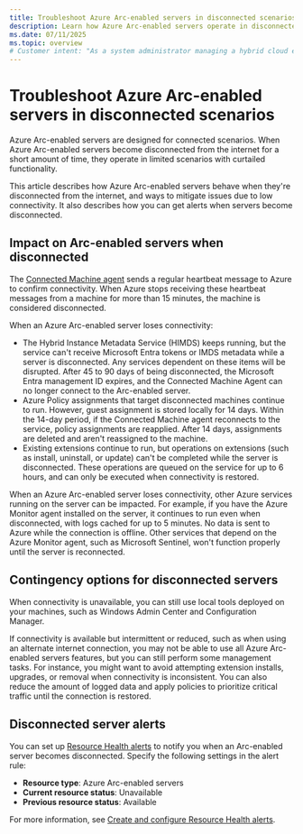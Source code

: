 ```yaml
---
title: Troubleshoot Azure Arc-enabled servers in disconnected scenarios
description: Learn how Azure Arc-enabled servers operate in disconnected scenarios and how to be notified when servers become disconnected.
ms.date: 07/11/2025
ms.topic: overview
# Customer intent: "As a system administrator managing a hybrid cloud environment, I want to understand how Azure Arc-enabled servers works when they are disconnected from the internet, so that I can resolve problems and manage my environment more effectively."
---
```


# Troubleshoot Azure Arc-enabled servers in disconnected scenarios

Azure Arc-enabled servers are designed for connected scenarios. When Azure Arc-enabled servers become disconnected from the internet for a short amount of time, they operate in limited scenarios with curtailed functionality.

This article describes how Azure Arc-enabled servers behave when they're disconnected from the internet, and ways to mitigate issues due to low connectivity. It also describes how you can get alerts when servers become disconnected.

## Impact on Arc-enabled servers when disconnected

The [Connected Machine agent](agent-overview.md) sends a regular heartbeat message to Azure to confirm connectivity. When Azure stops receiving these heartbeat messages from a machine for more than 15 minutes, the machine is considered disconnected.

When an Azure Arc-enabled server loses connectivity:

- The Hybrid Instance Metadata Service (HIMDS) keeps running, but the service can't receive Microsoft Entra tokens or IMDS metadata while a server is disconnected. Any services dependent on these items will be disrupted. After 45 to 90 days of being disconnected, the Microsoft Entra management ID expires, and the Connected Machine Agent can no longer connect to the Arc-enabled server.
- Azure Policy assignments that target disconnected machines continue to run. However, guest assignment is stored locally for 14 days. Within the 14-day period, if the Connected Machine agent reconnects to the service, policy assignments are reapplied. After 14 days, assignments are deleted and aren't reassigned to the machine.
- Existing extensions continue to run, but operations on extensions (such as install, uninstall, or update) can't be completed while the server is disconnected. These operations are queued on the service for up to 6 hours, and can only be executed when connectivity is restored.

When an Azure Arc-enabled server loses connectivity, other Azure services running on the server can be impacted. For example, if you have the Azure Monitor agent installed on the server, it continues to run even when disconnected, with logs cached for up to 5 minutes. No data is sent to Azure while the connection is offline. Other services that depend on the Azure Monitor agent, such as Microsoft Sentinel, won't function properly until the server is reconnected.

## Contingency options for disconnected servers

When connectivity is unavailable, you can still use local tools deployed on your machines, such as Windows Admin Center and Configuration Manager.

If connectivity is available but intermittent or reduced, such as when using an alternate internet connection, you may not be able to use all Azure Arc-enabled servers features, but you can still perform some management tasks. For instance, you might want to avoid attempting extension installs, upgrades, or removal when connectivity is inconsistent. You can also reduce the amount of logged data and apply policies to prioritize critical traffic until the connection is restored.

## Disconnected server alerts

You can set up [Resource Health alerts](/azure/service-health/resource-health-alert-monitor-guide) to notify you when an Arc-enabled server becomes disconnected. Specify the following settings in the alert rule:

- **Resource type**: Azure Arc-enabled servers
- **Current resource status**: Unavailable
- **Previous resource status**: Available

For more information, see [Create and configure Resource Health alerts](/azure/service-health/resource-health-alert-arm-template-guide).

